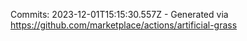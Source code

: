 Commits: 2023-12-01T15:15:30.557Z - Generated via https://github.com/marketplace/actions/artificial-grass
<br>

